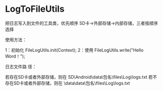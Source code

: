 ﻿# LogToFileUtils
把日志写入到文件的工具类，优先顺序 SD卡->外部存储->内部存储，三者按顺序选择




使用方法：

1：初始化
  FileLogUtils.init(Context);
2：使用
  FileLogUtils.write("Hello Word！");
  
 日志文件路 径：

  若存在SD卡或者外部存储，则在 SD\Android\data\包名\files\Log\logs.txt
  若不存在SD卡或者外部存储，则在 \data\data\包名\files\Log\logs.txt
